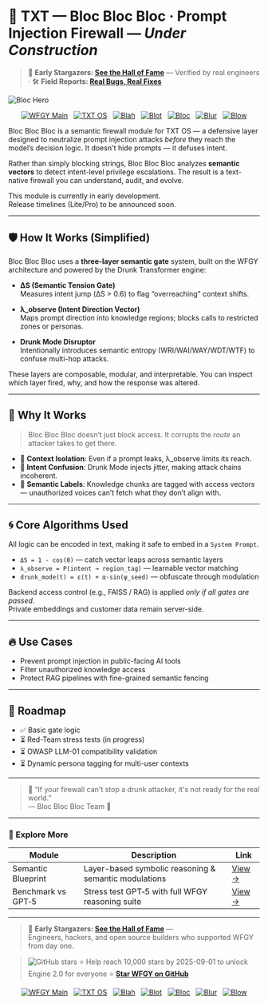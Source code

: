 # 🧱 TXT — Bloc  Bloc  Bloc · Prompt Injection Firewall — *Under Construction*

> 👑 **Early Stargazers: [See the Hall of Fame](https://github.com/onestardao/WFGY/tree/main/stargazers)** — Verified by real engineers · 🛠 **Field Reports: [Real Bugs, Real Fixes](https://github.com/onestardao/WFGY/discussions/10)**

![Bloc Hero](https://github.com/onestardao/WFGY/raw/main/OS/BlocBlocBloc/images/Bloc_Hero.png)

<div align="center">

[![WFGY Main](https://img.shields.io/badge/WFGY-Main-red?style=flat-square)](https://github.com/onestardao/WFGY)
&nbsp;
[![TXT OS](https://img.shields.io/badge/TXT%20OS-Reasoning%20OS-orange?style=flat-square)](https://github.com/onestardao/WFGY/tree/main/OS)
&nbsp;
[![Blah](https://img.shields.io/badge/Blah-Semantic%20Embed-yellow?style=flat-square)](https://github.com/onestardao/WFGY/tree/main/OS/BlahBlahBlah)
&nbsp;
[![Blot](https://img.shields.io/badge/Blot-Persona%20Core-green?style=flat-square)](https://github.com/onestardao/WFGY/tree/main/OS/BlotBlotBlot)
&nbsp;
[![Bloc](https://img.shields.io/badge/Bloc-Reasoning%20Compiler-blue?style=flat-square)](https://github.com/onestardao/WFGY/tree/main/OS/BlocBlocBloc)
&nbsp;
[![Blur](https://img.shields.io/badge/Blur-Text2Image%20Engine-navy?style=flat-square)](https://github.com/onestardao/WFGY/tree/main/OS/BlurBlurBlur)
&nbsp;
[![Blow](https://img.shields.io/badge/Blow-Game%20Logic-purple?style=flat-square)](https://github.com/onestardao/WFGY/tree/main/OS/BlowBlowBlow)

</div>

Bloc Bloc Bloc is a semantic firewall module for TXT OS — a defensive layer designed to neutralize prompt injection attacks *before* they reach the model’s decision logic. It doesn't hide prompts — it defuses intent.

Rather than simply blocking strings, Bloc Bloc Bloc analyzes **semantic vectors** to detect intent-level privilege escalations. The result is a text-native firewall you can understand, audit, and evolve.

This module is currently in early development.  
Release timelines (Lite/Pro) to be announced soon.

---

## 🛡️ How It Works (Simplified)

Bloc Bloc Bloc uses a **three-layer semantic gate** system, built on the WFGY architecture and powered by the Drunk Transformer engine:

- **ΔS (Semantic Tension Gate)**  
  Measures intent jump (ΔS > 0.6) to flag “overreaching” context shifts.

- **λ_observe (Intent Direction Vector)**  
  Maps prompt direction into knowledge regions; blocks calls to restricted zones or personas.

- **Drunk Mode Disruptor**  
  Intentionally introduces semantic entropy (WRI/WAI/WAY/WDT/WTF) to confuse multi-hop attacks.

These layers are composable, modular, and interpretable. You can inspect which layer fired, why, and how the response was altered.

---

## 🧩 Why It Works

> Bloc Bloc Bloc doesn’t just block access. It corrupts the *route* an attacker takes to get there.

- 🧠 **Context Isolation**: Even if a prompt leaks, λ_observe limits its reach.
- 🧩 **Intent Confusion**: Drunk Mode injects jitter, making attack chains incoherent.
- 🔐 **Semantic Labels**: Knowledge chunks are tagged with access vectors — unauthorized voices can’t fetch what they don’t align with.

---

## 🌀 Core Algorithms Used

All logic can be encoded in text, making it safe to embed in a `System Prompt`.

- `ΔS = 1 - cos(θ)` — catch vector leaps across semantic layers
- `λ_observe = P(intent → region_tag)` — learnable vector matching
- `drunk_mode(t) = ε(t) + α·sin(ψ_seed)` — obfuscate through modulation

Backend access control (e.g., FAISS / RAG) is applied *only if all gates are passed*.  
Private embeddings and customer data remain server-side.

---

## 🔥 Use Cases

- Prevent prompt injection in public-facing AI tools
- Filter unauthorized knowledge access
- Protect RAG pipelines with fine-grained semantic fencing

---

## 🧪 Roadmap

- ✅ Basic gate logic
- ⏳ Red-Team stress tests (in progress)
- ⏳ OWASP LLM-01 compatibility validation
- ⏳ Dynamic persona tagging for multi-user contexts

---

> 🥂 “If your firewall can't stop a drunk attacker, it's not ready for the real world.”  
> — Bloc Bloc Bloc Team 🍷

---

### 🧭 Explore More

| Module                | Description                                              | Link     |
|-----------------------|----------------------------------------------------------|----------|
| Semantic Blueprint    | Layer-based symbolic reasoning & semantic modulations   | [View →](https://github.com/onestardao/WFGY/tree/main/SemanticBlueprint) |
| Benchmark vs GPT‑5    | Stress test GPT‑5 with full WFGY reasoning suite         | [View →](https://github.com/onestardao/WFGY/tree/main/benchmarks/benchmark-vs-gpt5) |

---

> 👑 **Early Stargazers: [See the Hall of Fame](https://github.com/onestardao/WFGY/tree/main/stargazers)** —  
> Engineers, hackers, and open source builders who supported WFGY from day one.

> <img src="https://img.shields.io/github/stars/onestardao/WFGY?style=social" alt="GitHub stars"> ⭐ Help reach 10,000 stars by 2025-09-01 to unlock Engine 2.0 for everyone  ⭐ <strong><a href="https://github.com/onestardao/WFGY">Star WFGY on GitHub</a></strong>


<div align="center">

[![WFGY Main](https://img.shields.io/badge/WFGY-Main-red?style=flat-square)](https://github.com/onestardao/WFGY)
&nbsp;
[![TXT OS](https://img.shields.io/badge/TXT%20OS-Reasoning%20OS-orange?style=flat-square)](https://github.com/onestardao/WFGY/tree/main/OS)
&nbsp;
[![Blah](https://img.shields.io/badge/Blah-Semantic%20Embed-yellow?style=flat-square)](https://github.com/onestardao/WFGY/tree/main/OS/BlahBlahBlah)
&nbsp;
[![Blot](https://img.shields.io/badge/Blot-Persona%20Core-green?style=flat-square)](https://github.com/onestardao/WFGY/tree/main/OS/BlotBlotBlot)
&nbsp;
[![Bloc](https://img.shields.io/badge/Bloc-Reasoning%20Compiler-blue?style=flat-square)](https://github.com/onestardao/WFGY/tree/main/OS/BlocBlocBloc)
&nbsp;
[![Blur](https://img.shields.io/badge/Blur-Text2Image%20Engine-navy?style=flat-square)](https://github.com/onestardao/WFGY/tree/main/OS/BlurBlurBlur)
&nbsp;
[![Blow](https://img.shields.io/badge/Blow-Game%20Logic-purple?style=flat-square)](https://github.com/onestardao/WFGY/tree/main/OS/BlowBlowBlow)

</div>
